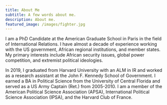 ```yaml
---
title: About Me
subtitle: A few words about me.
description: About me.
featured_image: /images/fighter.jpg
---
```




I am a PhD Candidate at the American Graduate School in Paris in the field of International Relations. I have almost a decade of experience working with the US government, African regional institutions, and member states. My primary interests include African security issues, global power competition, and extremist political ideologies.

In 2019, I graduated from Harvard University with an ALM in IR and worked as a research assistant at the John F. Kennedy School of Government. I earned a BA in Political Science from the University of Central Florida and served as a US Army Captain (Ret.) from 2005-2010. I am a member of the American Political Science Association (APSA), International Political Science Association (IPSA), and the Harvard Club of France.
